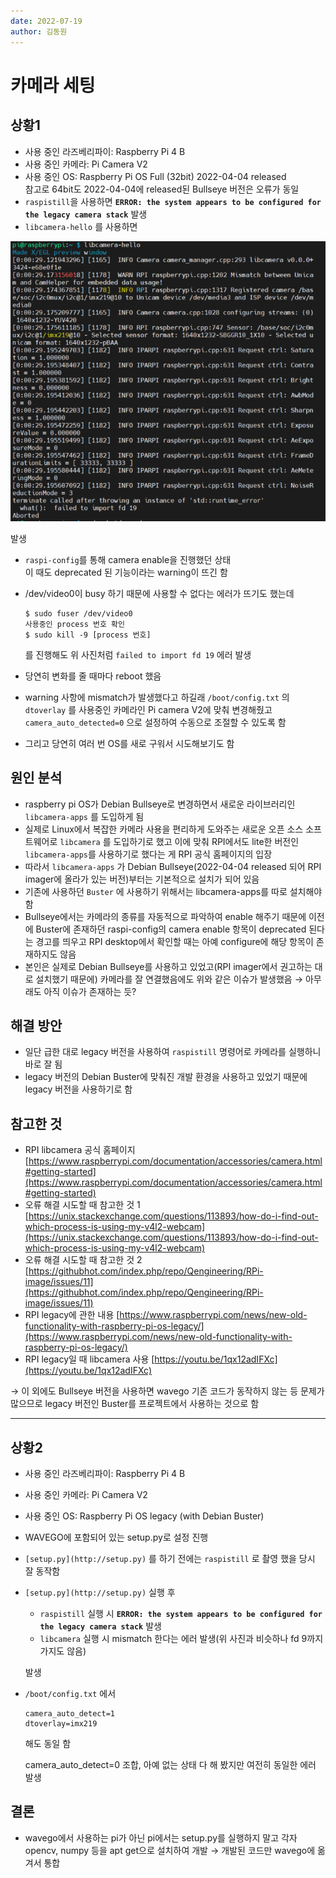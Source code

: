 ```yaml
---
date: 2022-07-19
author: 김동원
---
```

# 카메라 세팅

## 상황1

- 사용 중인 라즈베리파이: Raspberry Pi 4 B
- 사용 중인 카메라: Pi Camera V2
- 사용 중인 OS: Raspberry Pi OS Full (32bit) 2022-04-04 released  
참고로 64bit도 2022-04-04에 released된 Bullseye 버전은 오류가 동일
- `raspistill`을 사용하면 
**`ERROR: the system appears to be configured for the legacy camera stack`**  발생
- `libcamera-hello` 를 사용하면

<p align="center">
    <img src="./assets/libcamera-hello_error.png" alt="camera error">
</p>

발생

- `raspi-config`를 통해 camera enable을 진행했던 상태  
이 때도 deprecated 된 기능이라는 warning이 뜨긴 함
- /dev/video0이 busy 하기 때문에 사용할 수 없다는 에러가 뜨기도 했는데
    
    ```
    $ sudo fuser /dev/video0
    사용중인 process 번호 확인
    $ sudo kill -9 [process 번호]
    ```
    
    를 진행해도 위 사진처럼 `failed to import fd 19`  에러 발생
    
- 당연히 변화를 줄 때마다 reboot 했음
- warning 사항에 mismatch가 발생했다고 하길래 `/boot/config.txt` 의 `dtoverlay` 를 사용중인 카메라인 Pi camera V2에 맞춰 변경해줬고 `camera_auto_detected=0` 으로 설정하여 수동으로 조절할 수 있도록 함
- 그리고 당연히 여러 번 OS를 새로 구워서 시도해보기도 함

## 원인 분석

- raspberry pi OS가 Debian Bullseye로 변경하면서 새로운 라이브러리인 `libcamera-apps` 를 도입하게 됨
- 실제로 Linux에서 복잡한 카메라 사용을 편리하게 도와주는 새로운 오픈 소스 소프트웨어로 `libcamera` 를 도입하기로 했고 이에 맞춰 RPI에서도 lite한 버전인 `libcamera-apps`를 사용하기로 했다는 게 RPI 공식 홈페이지의 입장
- 따라서 `libcamera-apps` 가 Debian Bullseye(2022-04-04 released 되어 RPI imager에 올라가 있는 버전)부터는 기본적으로 설치가 되어 있음
- 기존에 사용하던 `Buster` 에 사용하기 위해서는 libcamera-apps를 따로 설치해야 함
- Bullseye에서는 카메라의 종류를 자동적으로 파악하여 enable 해주기 때문에 이전에 Buster에 존재하던 raspi-config의 camera enable 항목이 deprecated 된다는 경고를 띄우고 RPI desktop에서 확인할 때는 아예 configure에 해당 항목이 존재하지도 않음
- 본인은 실제로 Debian Bullseye를 사용하고 있었고(RPI imager에서 권고하는 대로 설치했기 때문에) 카메라를 잘 연결했음에도 위와 같은 이슈가 발생했음
→ 아무래도 아직 이슈가 존재하는 듯?

## 해결 방안

- 일단 급한 대로 legacy 버전을 사용하여 `raspistill` 명령어로 카메라를 실행하니 바로 잘 됨
- legacy 버전의 Debian Buster에 맞춰진 개발 환경을 사용하고 있었기 때문에 legacy 버전을 사용하기로 함

## 참고한 것

- RPI libcamera 공식 홈페이지[https://www.raspberrypi.com/documentation/accessories/camera.html#getting-started](https://www.raspberrypi.com/documentation/accessories/camera.html#getting-started)
- 오류 해결 시도할 때 참고한 것 1 [https://unix.stackexchange.com/questions/113893/how-do-i-find-out-which-process-is-using-my-v4l2-webcam](https://unix.stackexchange.com/questions/113893/how-do-i-find-out-which-process-is-using-my-v4l2-webcam)
- 오류 해결 시도할 때 참고한 것 2 [https://githubhot.com/index.php/repo/Qengineering/RPi-image/issues/11](https://githubhot.com/index.php/repo/Qengineering/RPi-image/issues/11)
- RPI legacy에 관한 내용 [https://www.raspberrypi.com/news/new-old-functionality-with-raspberry-pi-os-legacy/](https://www.raspberrypi.com/news/new-old-functionality-with-raspberry-pi-os-legacy/)
- RPI legacy일 때 libcamera 사용 [https://youtu.be/1qx12adIFXc](https://youtu.be/1qx12adIFXc)

→ 이 외에도 Bullseye 버전을 사용하면 wavego 기존 코드가 동작하지 않는 등 문제가 많으므로 legacy 버전인 Buster를 프로젝트에서 사용하는 것으로 함

---

## 상황2

- 사용 중인 라즈베리파이: Raspberry Pi 4 B
- 사용 중인 카메라: Pi Camera V2
- 사용 중인 OS: Raspberry Pi OS legacy (with Debian Buster)
- WAVEGO에 포함되어 있는 setup.py로 설정 진행
- `[setup.py](http://setup.py)` 를 하기 전에는 `raspistill` 로 촬영 했을 당시 잘 동작함
- `[setup.py](http://setup.py)` 실행 후
    - `raspistill` 실행 시 **`ERROR: the system appears to be configured for the legacy camera stack`** 발생
    - `libcamera` 실행 시 mismatch 한다는 에러 발생(위 사진과 비슷하나 fd 9까지 가지도 않음)
    
    발생
    
- `/boot/config.txt` 에서
    
    ```
    camera_auto_detect=1
    dtoverlay=imx219
    ```
    
    해도 동일 함
    
    camera_auto_detect=0 조합, 아예 없는 상태 다 해 봤지만 여전히 동일한 에러 발생
    

## 결론

- wavego에서 사용하는 pi가 아닌 pi에서는 setup.py를 실행하지 말고 각자 opencv, numpy 등을 apt get으로 설치하여 개발 → 개발된 코드만 wavego에 옮겨서 통합
